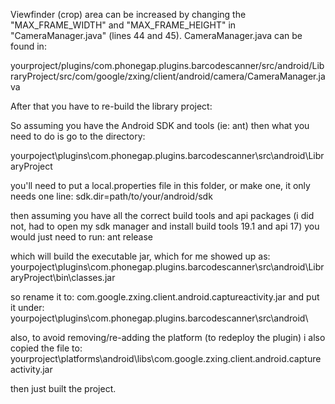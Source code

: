 Viewfinder (crop) area can be increased by changing the "MAX_FRAME_WIDTH" and "MAX_FRAME_HEIGHT" in "CameraManager.java" (lines 44 and 45). CameraManager.java can be found in:

yourproject/plugins/com.phonegap.plugins.barcodescanner/src/android/LibraryProject/src/com/google/zxing/client/android/camera/CameraManager.java

After that you have to re-build the library project:

So assuming you have the Android SDK and tools (ie: ant) then what you need to do is go to the directory:

yourpoject\plugins\com.phonegap.plugins.barcodescanner\src\android\LibraryProject

you'll need to put a local.properties file in this folder, or make one, it only needs one line: sdk.dir=path/to/your/android/sdk

then assuming you have all the correct build tools and api packages (i did not, had to open my sdk manager and install build tools 19.1 and api 17) you would just need to run: ant release

which will build the executable jar, which for me showed up as: yourpoject\plugins\com.phonegap.plugins.barcodescanner\src\android\LibraryProject\bin\classes.jar

so rename it to: com.google.zxing.client.android.captureactivity.jar and put it under: yourpoject\plugins\com.phonegap.plugins.barcodescanner\src\android\

also, to avoid removing/re-adding the platform (to redeploy the plugin) i also copied the file to: yourproject\platforms\android\libs\com.google.zxing.client.android.captureactivity.jar

then just built the project.